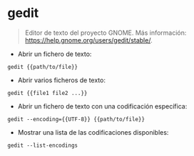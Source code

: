 # gedit

> Editor de texto del proyecto GNOME.
> Más información: <https://help.gnome.org/users/gedit/stable/>.

- Abrir un fichero de texto:

`gedit {{path/to/file}}`

- Abrir varios ficheros de texto:

`gedit {{file1 file2 ...}}`

- Abrir un fichero de texto con una codificación específica:

`gedit --encoding={{UTF-8}} {{path/to/file}}`

- Mostrar una lista de las codificaciones disponibles:

`gedit --list-encodings`
